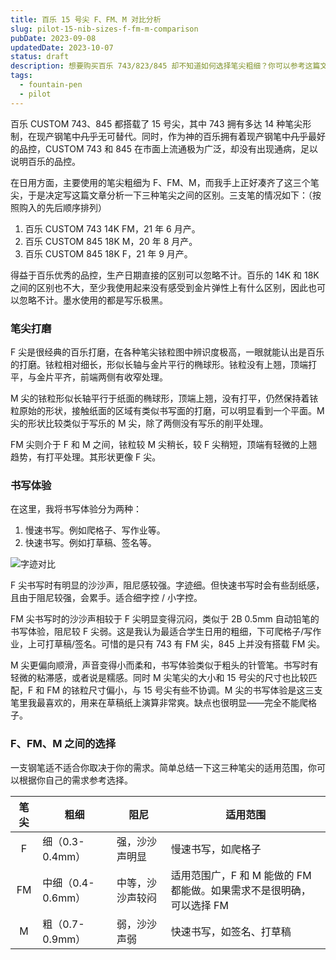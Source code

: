 ```yaml
---
title: 百乐 15 号尖 F、FM、M 对比分析
slug: pilot-15-nib-sizes-f-fm-m-comparison
pubDate: 2023-09-08
updatedDate: 2023-10-07
status: draft
description: 想要购买百乐 743/823/845 却不知道如何选择笔尖粗细？你可以参考这篇文章哦~
tags:
  - fountain-pen
  - pilot
---
```


百乐 CUSTOM 743、845 都搭载了 15 号尖，其中 743 拥有多达 14 种笔尖形制，在现产钢笔中~~几乎~~无可替代。同时，作为神的百乐拥有着现产钢笔中~~几乎~~最好的品控，CUSTOM 743 和 845 在市面上流通极为广泛，却没有出现通病，足以说明百乐的品控。

在日用方面，主要使用的笔尖粗细为 F、FM、M，而我手上正好凑齐了这三个笔尖，于是决定写这篇文章分析一下三种笔尖之间的区别。三支笔的情况如下：（按照购入的先后顺序排列）

1. 百乐 CUSTOM 743 14K FM，21 年 6 月产。
2. 百乐 CUSTOM 845 18K M，20 年 8 月产。
3. 百乐 CUSTOM 845 18K F，21 年 9 月产。

得益于百乐优秀的品控，生产日期直接的区别可以忽略不计。百乐的 14K 和 18K 之间的区别也不大，至少我使用起来没有感受到金片弹性上有什么区别，因此也可以忽略不计。墨水使用的都是写乐极黑。

### 笔尖打磨

F 尖是很经典的百乐打磨，在各种笔尖铱粒图中辨识度极高，一眼就能认出是百乐的打磨。铱粒相对细长，形似长轴与金片平行的椭球形。铱粒没有上翘，顶端打平，与金片平齐，前端两侧有收窄处理。

M 尖的铱粒形似长轴平行于纸面的椭球形，顶端上翘，没有打平，仍然保持着铱粒原始的形状，接触纸面的区域有类似书写面的打磨，可以明显看到一个平面。M 尖的形状比较类似于写乐的 M 尖，除了两侧没有写乐的削平处理。

FM 尖则介于 F 和 M 之间，铱粒较 M 尖稍长，较 F 尖稍短，顶端有轻微的上翘趋势，有打平处理。其形状更像 F 尖。

### 书写体验

在这里，我将书写体验分为两种：

1. 慢速书写。例如爬格子、写作业等。
2. 快速书写。例如打草稿、签名等。

![字迹对比](https://img.jinng.org/2023-09-08/Scan2023-09-08_134840.jpg)

F 尖书写时有明显的沙沙声，阻尼感较强。字迹细。但快速书写时会有些刮纸感，且由于阻尼较强，会累手。适合细字控 / 小字控。

FM 尖书写时的沙沙声相较于 F 尖明显变得沉闷，类似于 2B 0.5mm 自动铅笔的书写体验，阻尼较 F 尖弱。这是我认为最适合学生日用的粗细，下可爬格子/写作业，上可打草稿/签名。可惜的是只有 743 有 FM 尖，845 上并没有搭载 FM 尖。

M 尖更偏向顺滑，声音变得小而柔和，书写体验类似于粗头的针管笔。书写时有轻微的粘滞感，或者说是糯感。同时 M 尖笔尖的大小和 15 号尖的尺寸也比较匹配，F 和 FM 的铱粒尺寸偏小，与 15 号尖有些不协调。M 尖的书写体验是这三支笔里我最喜欢的，用来在草稿纸上演算非常爽。缺点也很明显——完全不能爬格子。

### F、FM、M 之间的选择

一支钢笔适不适合你取决于你的需求。简单总结一下这三种笔尖的适用范围，你可以根据你自己的需求参考选择。

| 笔尖 | 粗细              | 阻尼             | 适用范围                                                             |
| :--: | ----------------- | ---------------- | -------------------------------------------------------------------- |
|  F   | 细（0.3-0.4mm）   | 强，沙沙声明显   | 慢速书写，如爬格子                                                   |
|  FM  | 中细（0.4-0.6mm） | 中等，沙沙声较闷 | 适用范围广，F 和 M 能做的 FM 都能做。如果需求不是很明确，可以选择 FM |
|  M   | 粗（0.7-0.9mm）   | 弱，沙沙声弱     | 快速书写，如签名、打草稿                                             |
